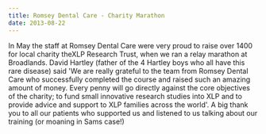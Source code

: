 ```yaml
---
title: Romsey Dental Care - Charity Marathon
date: 2013-08-22
---
```

In May the staff at Romsey Dental Care were very proud to raise over 1400 for local charity theXLP Research Trust, when we ran a relay marathon at Broadlands. David Hartley (father of the 4 Hartley boys who all have this rare disease) said 'We are really grateful to the team from Romsey Dental Care who successfully completed the course and raised such an amazing amount of money. Every penny will go directly against the core objectives of the charity; to fund small innovative research studies into XLP and to provide advice and support to XLP families across the world'. A big thank you to all our patients who supported us and listened to us talking about our training (or moaning in Sams case!)

